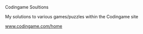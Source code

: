 Codingame Soultions 

My solutions to various games/puzzles within the Codingame site

www.codingame.com/home
